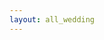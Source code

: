```yaml
---
layout: all_wedding
---
```


<script>
    var lang = navigator.language || navigator.userLanguage;
    if (lang.indexOf('de') == 0)
        window.location = '/de/';
    else
        window.location = '/en/';
</script>